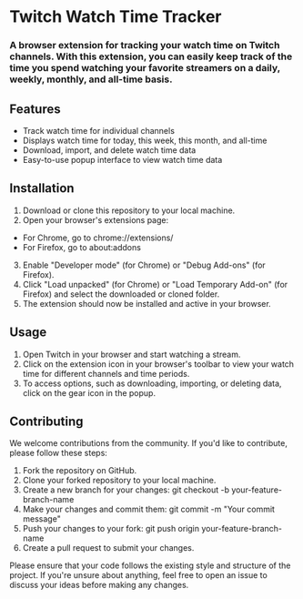# Twitch Watch Time Tracker

### A browser extension for tracking your watch time on Twitch channels. With this extension, you can easily keep track of the time you spend watching your favorite streamers on a daily, weekly, monthly, and all-time basis.

## Features
* Track watch time for individual channels
* Displays watch time for today, this week, this month, and all-time
* Download, import, and delete watch time data
* Easy-to-use popup interface to view watch time data

## Installation
1. Download or clone this repository to your local machine.
2. Open your browser's extensions page:
  * For Chrome, go to chrome://extensions/
  * For Firefox, go to about:addons
3. Enable "Developer mode" (for Chrome) or "Debug Add-ons" (for Firefox).
4. Click "Load unpacked" (for Chrome) or "Load Temporary Add-on" (for Firefox) and select the downloaded or cloned folder.
5. The extension should now be installed and active in your browser.

## Usage
1. Open Twitch in your browser and start watching a stream.
2. Click on the extension icon in your browser's toolbar to view your watch time for different channels and time periods.
3. To access options, such as downloading, importing, or deleting data, click on the gear icon in the popup.

## Contributing
We welcome contributions from the community. If you'd like to contribute, please follow these steps:

1. Fork the repository on GitHub.
2. Clone your forked repository to your local machine.
3. Create a new branch for your changes: git checkout -b your-feature-branch-name
4. Make your changes and commit them: git commit -m "Your commit message"
5. Push your changes to your fork: git push origin your-feature-branch-name
6. Create a pull request to submit your changes.

Please ensure that your code follows the existing style and structure of the project. If you're unsure about anything, feel free to open an issue to discuss your ideas before making any changes.
